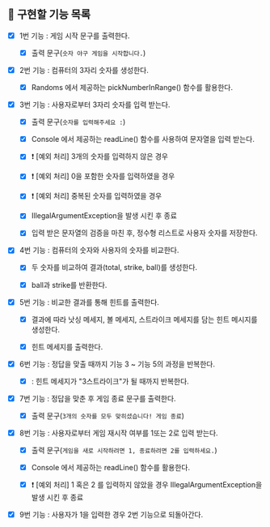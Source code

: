 ## 🎯 구현할 기능 목록

- [x] 1번 기능 : 게임 시작 문구를 출력한다.
   - [x] 출력 문구(`숫자 야구 게임을 시작합니다.`)


- [x] 2번 기능 : 컴퓨터의 3자리 숫자를 생성한다.
    - [x] Randoms 에서 제공하는 pickNumberInRange() 함수를 활용한다.


- [x] 3번 기능 : 사용자로부터 3자리 숫자를 입력 받는다.
    - [x] 출력 문구(`숫자를 입력해주세요 :`)
    - [x] Console 에서 제공하는 readLine() 함수를 사용하여 문자열을 입력 받는다.
    - [x] ❗️ [예외 처리] 3개의 숫자를 입력하지 않은 경우
    - [x] ❗️ [예외 처리] 0을 포함한 숫자를 입력하였을 경우
    - [x] ❗️ [예외 처리] 중복된 숫자를 입력하였을 경우 
    - [x] IllegalArgumentException을 발생 시킨 후 종료
    - [x] 입력 받은 문자열의 검증을 마친 후, 정수형 리스트로 사용자 숫자를 저장한다.


- [x] 4번 기능 : 컴퓨터의 숫자와 사용자의 숫자를 비교한다.
    - [x] 두 숫자를 비교하여 결과(total, strike, ball)를 생성한다.
    - [x] ball과 strike를 반환한다.


- [x] 5번 기능 : 비교한 결과를 통해 힌트를 출력한다.
    - [x] 결과에 따라 낫싱 메세지, 볼 메세지, 스트라이크 메세지를 담는 힌트 메시지를 생성한다.
    - [x] 힌트 메세지를 출력한다.


- [x] 6번 기능 : 정답을 맞출 때까지 기능 3 ~ 기능 5의 과정을 반복한다.
    - [x] : 힌트 메세지가 "3스트라이크"가 될 때까지 반복한다.


- [x] 7번 기능 : 정답을 맞춘 후 게임 종료 문구를 출력한다.
  - [x] 출력 문구(`3개의 숫자를 모두 맞히셨습니다! 게임 종료`)


- [x] 8번 기능 : 사용자로부터 게임 재시작 여부를 1또는 2로 입력 받는다.
    - [x] 출력 문구(`게임을 새로 시작하려면 1, 종료하려면 2를 입력하세요.`)
    - [x] Console 에서 제공하는 readLine() 함수를 활용한다.
    - [x] ❗️ [예외 처리] 1 혹은 2 를 입력하지 않았을 경우 IllegalArgumentException을 발생 시킨 후 종료


- [x] 9번 기능 : 사용자가 1을 입력한 경우 2번 기능으로 되돌아간다.
